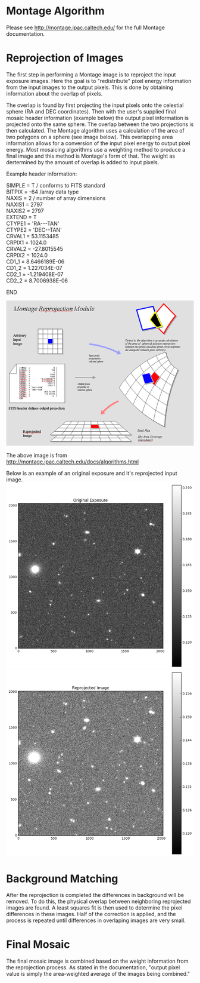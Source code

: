 # Montage Algorithm

Please see http://montage.ipac.caltech.edu/ for the full Montage documentation.

# Reprojection of Images

The first step in performing a Montage image is to reproject the input exposure images. Here the goal is to "redistribute" pixel energy information from the input 
images to the output pixels. This is done by obtaining information about the overlap of pixels.

The overlap is found by first projecting the input pixels onto the celestial sphere (RA and DEC coordinates). Then with the user's supplied final mosaic header 
information (example below) the output pixel information is projected onto the same sphere. The overlap between the two projections is then calculated. 
The Montage algorithm uses a calculation of the area of two polygons on a sphere (see image below). This overlapping area information allows for a conversion of 
the input pixel energy to output pixel energy. Most mosaicing algorithms use a weighting method to produce a final image and this method is Montage's form of that. 
The weight as dertermined by the amount of overlap is added to input pixels.

Example header information:

SIMPLE =          T / conforms to FITS standard   
BITPIX =           -64 /array data type   
NAXIS =            2 / number of array dimensions  
NAXIS1 =          2797  
NAXIS2 =          2797  
EXTEND =         T  
CTYPE1 =  'RA---TAN'  
CTYPE2 =  'DEC--TAN'  
CRVAL1 =      53.1153485  
CRPIX1 =       1024.0  
CRVAL2 =      -27.8015545  
CRPIX2 =      1024.0  
CD1_1 =        8.6466189E-06   
CD1_2 =       1.227034E-07   
CD2_1 =       -1.219408E-07   
CD2_2 =       8.7006938E-06   

END

![image](Montage_projection_sphere.png)

The above image is from http://montage.ipac.caltech.edu/docs/algorithms.html

Below is an example of an original exposure and it's reprojected input image.
![image](original_exposure.png)
![image](reprojected_exposure.png)


# Background Matching

After the reprojection is completed the differences in background will be removed. To do this, the physical overlap between neighboring reprojected images are found. 
A least squares fit is then used to determine the pixel differences in these images. Half of the correction is applied, and the process is repeated until differences 
in overlaping images are very small.

# Final Mosaic

The final mosaic image is combined based on the weight information from the reprojection process. As stated in the documentation, "output pixel value is 
simply the area-weighted average of the images being combined."
